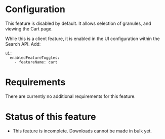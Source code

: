 # Configuration

This feature is disabled by default. It allows selection of granules, and viewing the Cart page.

While this is a client feature, it is enabled in the UI configuration within the Search API. Add:
```
ui:
  enabledFeatureToggles:
    - featureName: cart
```

# Requirements

There are currently no additional requirements for this feature.

# Status of this feature

* This feature is incomplete. Downloads cannot be made in bulk yet.